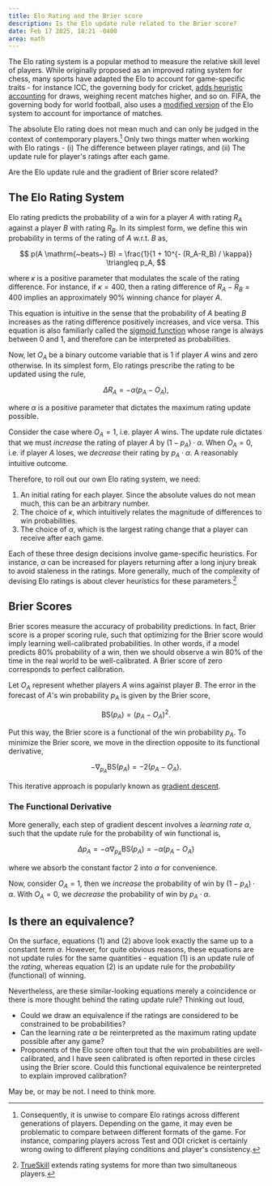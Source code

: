 ```yaml
---
title: Elo Rating and the Brier score
description: Is the Elo update rule related to the Brier score?
date: Feb 17 2025, 18:21 -0400
area: math
---
```


The Elo rating system is a popular method to measure the relative skill level of players. While originally proposed as an improved rating system for chess, many sports have adapted the Elo to account for game-specific traits - for instance ICC, the governing body for cricket, [adds heuristic accounting](https://en.wikipedia.org/wiki/ICC_Men%27s_Test_Team_Rankings) for draws, weighing recent matches higher, and so on. FIFA, the governing body for world football, also uses a [modified version](https://en.wikipedia.org/wiki/World_Football_Elo_Ratings) of the Elo system to account for importance of matches.

The absolute Elo rating does not mean much and can only be judged in the context of contemporary players.[^elogotcha] Only two things matter when working with Elo ratings - (i) The difference between player ratings, and (ii) The update rule for player's ratings after each game.

[^elogotcha]: Consequently, it is unwise to compare Elo ratings across different generations of players. Depending on the game, it may even be problematic to compare between different formats of the game. For instance, comparing players across Test and ODI cricket is certainly wrong owing to different playing conditions and player's consistency.

Are the Elo update rule and the gradient of Brier score related?

## The Elo Rating System

Elo rating predicts the probability of a win for a player $A$ with rating $R_A$ against a player $B$ with rating $R_B$. In its simplest form, we define this win probability in terms of the rating of $A$ w.r.t. $B$ as,

$$
p(A \mathrm{~beats~} B) = \frac{1}{1 + 10^{- (R_A-R_B) / \kappa}} \triangleq p_A,
$$

where $\kappa$ is a positive parameter that modulates the scale of the rating difference. For instance, if $\kappa = 400$, then a rating difference of $R_A-R_B = 400$ implies an approximately $90\%$ winning chance for player $A$.

This equation is intuitive in the sense that the probability of $A$ beating $B$ increases as the rating difference positively increases, and vice versa. This equation is also familiarly called the [sigmoid function](https://en.wikipedia.org/wiki/Sigmoid_function) whose range is always between $0$ and $1$, and therefore can be interpreted as probabilities.

Now, let $O_A$ be a binary outcome variable that is $1$ if player $A$ wins and zero otherwise. In its simplest form, Elo ratings prescribe the rating to be updated using the rule,

$$
\tag{1} \Delta R_A = - \alpha (p_A - O_A),
$$

where $\alpha$ is a positive parameter that dictates the maximum rating update possible.

Consider the case where $O_A = 1$, i.e. player $A$ wins. The update rule dictates that we must _increase_ the rating of player $A$ by $(1 - p_A) \cdot \alpha$. When $O_A=0$, i.e. if player $A$ loses, we _decrease_ their rating by $p_A \cdot \alpha$. A reasonably intuitive outcome.

Therefore, to roll out our own Elo rating system, we need:

1. An initial rating for each player. Since the absolute values do not mean much, this can be an arbitrary number.
2. The choice of $\kappa$, which intuitively relates the magnitude of differences to win probabilities.
3. The choice of $\alpha$, which is the largest rating change that a player can receive after each game.

Each of these three design decisions involve game-specific heuristics. For instance, $\alpha$ can be increased for players returning after a long injury break to avoid staleness in the ratings. More generally, much of the complexity of devising Elo ratings is about clever heuristics for these parameters.[^trueskill]

[^trueskill]: [TrueSkill](https://www.microsoft.com/en-us/research/publication/trueskill-2-improved-bayesian-skill-rating-system/) extends rating systems for more than two simultaneous players.

## Brier Scores

Brier scores measure the accuracy of probability predictions. In fact, Brier score is a proper scoring rule, such that optimizing for the Brier score would imply learning well-calibrated probabilities. In other words, if a model predicts $80\%$ probability of a win, then we should observe a win $80\%$ of the time in the real world to be well-calibrated. A Brier score of zero corresponds to perfect calibration.

Let $O_A$ represent whether players $A$ wins against player $B$. The error in the forecast of $A$'s win probability $p_A$ is given by the Brier score,

$$
\mathrm{BS}(p_A) = (p_A - O_A)^2.
$$

Put this way, the Brier score is a functional of the win probability $p_A$. To minimize the Brier score, we move in the direction opposite to its functional derivative,

$$
-\nabla_{p_A} \mathrm{BS}(p_A) = -2(p_A - O_A).
$$

This iterative approach is popularly known as [gradient descent](https://en.wikipedia.org/wiki/Gradient_descent).

### The Functional Derivative

More generally, each step of gradient descent involves a _learning rate_ $\alpha$, such that the update rule for the probability of win functional is,

$$
\tag{2} \Delta p_A = - \alpha \nabla_{p_A} \mathrm{BS}(p_A) = - \alpha (p_A - O_A)
$$

where we absorb the constant factor $2$ into $\alpha$ for convenience.

Now, consider $O_A = 1$, then we _increase_ the probability of win by $(1-p_A)\cdot\alpha$. With $O_A = 0$, we _decrease_ the probability of win by $p_A\cdot\alpha$.

## Is there an equivalence?

On the surface, equations $(1)$ and $(2)$ above look exactly the same up to a constant term $\alpha$. However, for quite obvious reasons, these equations are not update rules for the same quantities - equation $(1)$ is an update rule of the _rating_, whereas equation $(2)$ is an update rule for the _probability_ (functional) of winning.

Nevertheless, are these similar-looking equations merely a coincidence or there is more thought behind the rating update rule? Thinking out loud,

- Could we draw an equivalence if the ratings are considered to be constrained to be probabilities?
- Can the learning rate $\alpha$ be reinterpreted as the maximum rating update possible after any game?
- Proponents of the Elo score often tout that the win probabilities are well-calibrated, and I have seen calibrated is often reported in these circles using the Brier score. Could this functional equivalence be reinterpreted to explain improved calibration?

May be, or may be not. I need to think more.
